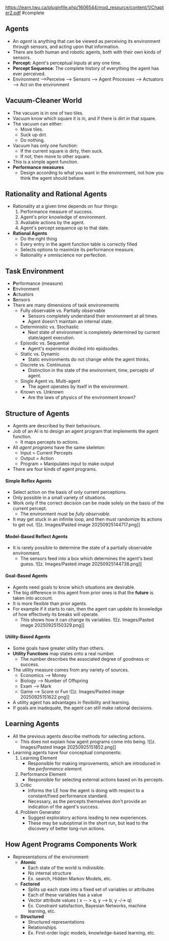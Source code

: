 https://learn.twu.ca/pluginfile.php/1606544/mod_resource/content/1/Chapter2.pdf
#complete
## Agents
- An *agent* is anything that can be viewed as perceiving its environment through sensors, and acting upon that information.
- There are both human and robotic agents, both with their own kinds of sensors.
- **Percept:** Agent's perceptual inputs at any one time.
- **Percept Sequence**: The complete history of everything the agent has ever perceived.
- Environment -->Perceive --> Sensors --> Agent Processes --> Actuators --> Act on the environment
## Vacuum-Cleaner World
- The vacuum is in one of two tiles.
- Vacuum know which square it is in, and if there is dirt in that square.
- The vacuum can either:
	- Move tiles.
	- Suck up dirt.
	- Do nothing.
- Vacuum has only one function:
	- If the current square is dirty, then suck.
	- If not, then move to other square.
- This is a simple agent function.
- **Performance measures**
	- Design according to what you want in the environment, not how you think the agent should behave.
## Rationality and Rational Agents
- Rationality at a given time depends on four things:
	1. Performance measure of success.
	2. Agent's prior knowledge of environment.
	3. Available actions by the agent.
	4. Agent's percept sequence up to that date.
- **Rational Agents**
	- Do the right thing
	- Every entry in the agent function table is correctly filled
	- Selects options to maximize its performance measure.
	- Rationality ≠ omniscience nor perfection.
## Task Environment
- **P**erformance (measure)
- **E**nvironment
- **A**ctuators
- **S**ensors
- There are many dimensions of task environements
	- Fully observable vs. Partially observable
		- Sensors completely understand their environment at all times.
		- Agent doesn't maintain an internal state.
	- Deterministic vs. Stochastic
		- Next state of environment is completely determined by current state/agent execution.
	- Episodic vs. Sequential
		- Agent's experience divided into epidsodes.
	- Static vs. Dynamic
		- Static environments do not change while the agent thinks.
	- Discrete vs. Continuous
		- Distinction in the state of the environment, time, percepts of agent.
	- Single Agent vs. Multi-agent
		- The agent operates by itself in the environment.
	- Known vs. Unknown
		- Are the laws of physics of the environment known?
## Structure of Agents
- Agents are described by their behaviours.
- Job of an AI is to design an agent program that implements the agent function.
	- It maps percepts to actions.
- All *agent programs* have the same skeleton:
	- Input = Current Percepts
	- Output = Action
	- Program = Manipulates input to make output
- There are four kinds of agent programs.
#### Simple Reflex Agents
- Select action on the basis of only current perceptions.
- Only possible in a small variety of situations.
- Work only if the correct decision can be made solely on the basis of the current percept.
	- The environment must be *fully observable*.
- It may get stuck in an infinite loop, and then must randomize its actions to get out.
![[z. Images/Pasted image 20250925144717.png]]
#### Model-Based Reflect Agents
- It is rarely possible to determine the state of a partially observable environment.
	- The sensors feed into a box which determines the agent's best guess.
![[z. Images/Pasted image 20250925144738.png]]
#### Goal-Based Agents
- Agents need goals to know which situations are desirable.
- The big difference in this agent from prior ones is that the **future** is taken into account.
- It is more flexible than prior agents.
- For example if it starts to rain, then the agent can update its knowledge of how effectively its breaks will operate.
	- This shows how it can change its variables.
![[z. Images/Pasted image 20250925150329.png]]
#### Utility-Based Agents
- Some goals have greater utility than others.
- **Utility Functions** map states onto a real number.
	- The number describes the associated degree of goodness or success.
- The utility measure comes from any variety of sources.
	- Economics --> Money
	- Biology --> Number of Offspring
	- Exam --> Mark
	- Game --> Score or Fun
![[z. Images/Pasted image 20250925151622.png]]
- A utility agent has advantages in flexibility and learning.
- If goals are inadequate, the agent can still make rational decisions.
## Learning Agents
- All the previous agents describe methods for selecting actions.
	- This does not explain how agent programs come into being.
![[z. Images/Pasted image 20250925151852.png]]
- Learning agents have four conceptual components:
	1. Learning Element
		- Responsible for making improvements, which are introduced in the *performance element.*
	2. Performance Element
		- Responsible for selecting external actions based on its percepts.
	3. Critic
		- Informs the LE how the agent is doing with respect to a constant/fixed performance standard.
		- Necessary, as the percepts themselves don't provide an indication of the agent's success.
	4. Problem Generator
		- Suggest exploratory actions leading to new experiences.
		- These may be suboptimal in the short run, but lead to the discovery of better long-run actions.
## How Agent Programs Components Work
- Representations of the environment:
	- **Atomic**
		- Each state of the world is indivisible.
		- No internal structure
		- Ex. search, Hidden Markov Models, etc.
	- **Factored**
		- Splits up each state into a fixed set of variables or attributes
		- Each of these variables has a value
		- Vector attribute values ( x -- > q, y --> b, y -/-> q)
		- Ex. Constraint satisfaction, Bayesian Networks, machine learning, etc.
	- **Structured**
		- Structured representations
		- Relationships.
		- Ex. First-order logic models, knowledge-based learning, etc.
